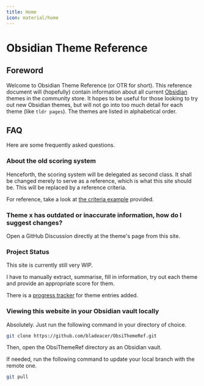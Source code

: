 ```yaml
---
title: Home
icon: material/home
---
```


# Obsidian Theme Reference
## Foreword
Welcome to Obsidian Theme Reference (or OTR for short). This reference document will (hopefully) contain information about all current [Obsidian](https://obsidian.md) themes in the community store. It hopes to be useful for those looking to try out new Obsidian themes, but will not go into too much detail for each theme (like `tldr pages`). The themes are listed in alphabetical order.

## FAQ
Here are some frequently asked questions.

### About the old scoring system
Henceforth, the scoring system will be delegated as second class. It shall be changed merely to serve as a reference, which is what this site should be. This will be replaced by a reference criteria.

For reference, take a look at [the criteria example](./reference-criteria/index.md#criteria-example) provided.

### Theme x has outdated or inaccurate information, how do I suggest changes?
Open a GitHub Discussion directly at the theme's page from this site.

### Project Status
This site is currently still very WIP.

I have to manually extract, summarise, fill in information, try out each theme and provide an appropriate score for them.

There is a [progress tracker](./themes/index.md#progress-tracker) for theme entries added.

### Viewing this website in your Obsidian vault locally
Absolutely. Just run the following command in your directory of choice.
```sh
git clone https://github.com/bladeacer/ObsiThemeRef.git 
```

Then, open the ObsiThemeRef directory as an Obsidian vault.

If needed, run the following command to update your local branch with the remote one.
```sh
git pull
```